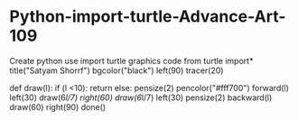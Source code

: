 # Python-import-turtle-Advance-Art-109
Create python use import turtle graphics code
from turtle import*
title("Satyam Shorrf")
bgcolor("black")
left(90)
tracer(20)


def draw(l):
    if (l <10):
        return
    else:
        pensize(2)
        pencolor("#fff700")
        forward(l) 
        left(30) 
        draw(6*l/7)
        right(60) 
        draw(6*l/7)
        left(30)
        pensize(2)
        backward(l)
draw(60) 
right(90)
done()

